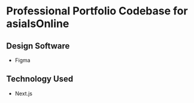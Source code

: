 # Professional Portfolio Codebase for asiaIsOnline
## Design Software
* Figma
## Technology Used
* Next.js